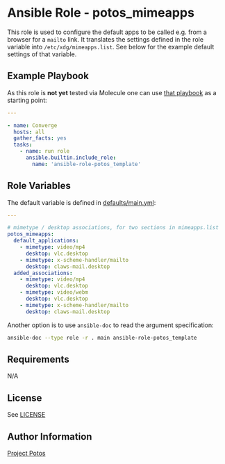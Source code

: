 
# Ansible Role - potos\_mimeapps

This role is used to configure the default apps to be called e.g. from
a browser for a `mailto` link. It translates the settings defined
in the role variable into `/etc/xdg/mimeapps.list`. See below for
the example default settings of that variable.

## Example Playbook

As this role is **not yet** tested via Molecule one can use [that
playbook](./molecule/default/converge.yml) as a starting point:

```yaml
---

- name: Converge
  hosts: all
  gather_facts: yes
  tasks:
    - name: run role
      ansible.builtin.include_role:
        name: 'ansible-role-potos_template'
```

## Role Variables

The default variable is defined in [defaults/main.yml](./defaults/main.yml):

```yaml
---

# mimetype / desktop associations, for two sections in mimeapps.list
potos_mimeapps:
  default_applications:
    - mimetype: video/mp4
      desktop: vlc.desktop
    - mimetype: x-scheme-handler/mailto
      desktop: claws-mail.desktop
  added_associations:
    - mimetype: video/mp4
      desktop: vlc.desktop
    - mimetype: video/webm
      desktop: vlc.desktop
    - mimetype: x-scheme-handler/mailto
      desktop: claws-mail.desktop
```

Another option is to use `ansible-doc` to read the argument specification:

```sh
ansible-doc --type role -r . main ansible-role-potos_template
```

## Requirements

N/A

## License

See [LICENSE](./LICENSE)

## Author Information

[Project Potos](https://github.com/projectpotos)

